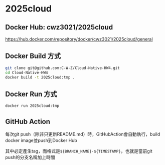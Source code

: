 # 2025cloud

## Docker Hub: cwz3021/2025cloud

https://hub.docker.com/repository/docker/cwz3021/2025cloud/general

## Docker Build 方式

```sh
git clone git@github.com:C-W-Z/Cloud-Native-HW4.git
cd Cloud-Native-HW4
docker build -t 2025cloud:tmp .
```

## Docker Run 方式

```sh
docker run 2025cloud:tmp
```

## GitHub Action

每次git push（除非只更新README.md）時，GitHubAction會自動執行，build docker image並push到Docker Hub

其中必定產生tag，而格式是`${BRANCH_NAME}-${TIMESTAMP}`，也就是當前git push的分支名稱加上時間
